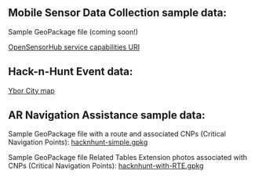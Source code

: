 ## Mobile Sensor Data Collection sample data: ##

Sample GeoPackage file (coming soon!)

[OpenSensorHub service capabilities URI](http://osh.geotools1.devwerx.org/sensorhub/sos?service=SOS&version=2.0&request=GetCapabilities) 

## Hack-n-Hunt Event data: ##
[Ybor City map](https://github.com/sofwerx/geopackage_development/raw/master/hack-n-hunt/hacknhunt-ybor.gpkg)

## AR Navigation Assistance sample data: ##

Sample GeoPackage file with a route and associated CNPs (Critical Navigation Points): [hacknhunt-simple.gpkg](https://raw.githubusercontent.com/sofwerx/geopackage_development/master/hack-n-hunt/hacknhunt-simple.gpkg)

Sample GeoPackage file Related Tables Extension photos associated with CNPs (Critical Navigation Points): [hacknhunt-with-RTE.gpkg](https://raw.githubusercontent.com/sofwerx/geopackage_development/master/hack-n-hunt/hacknhunt-with-RTE.gpkg)
